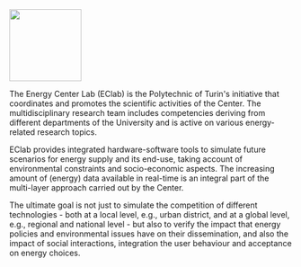 
<img src="relative/path/in/repository/to/image.svg](https://github.com/energycenterlab/.github/blob/main/profile/logo%20EC-Lab.png" width="128"/>

The Energy Center Lab (EClab) is the Polytechnic of Turin's initiative that coordinates and promotes the scientific activities of the Center. The multidisciplinary research team includes competencies deriving from different departments of the University and is active on various energy-related research topics. 

EClab provides integrated hardware-software tools to simulate future scenarios for energy supply and its end-use, taking account of environmental constraints and socio-economic aspects. The increasing amount of (energy) data available in real-time is an integral part of the multi-layer approach carried out by the Center. 

The ultimate goal is not just to simulate the competition of different technologies - both at a local level, e.g., urban district, and at a global level, e.g., regional and national level - but also to verify the impact that energy policies and environmental issues have on their dissemination, and also the impact of social interactions, integration the user behaviour and acceptance on energy choices.
